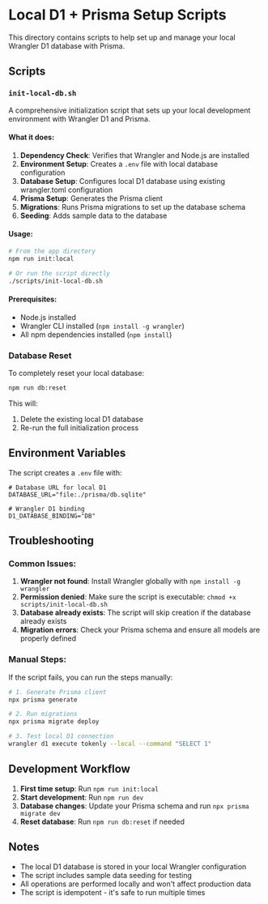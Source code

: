 # Local D1 + Prisma Setup Scripts

This directory contains scripts to help set up and manage your local Wrangler D1 database with Prisma.

## Scripts

### `init-local-db.sh`

A comprehensive initialization script that sets up your local development environment with Wrangler D1 and Prisma.

#### What it does:

1. **Dependency Check**: Verifies that Wrangler and Node.js are installed
2. **Environment Setup**: Creates a `.env` file with local database configuration
3. **Database Setup**: Configures local D1 database using existing wrangler.toml configuration
4. **Prisma Setup**: Generates the Prisma client
5. **Migrations**: Runs Prisma migrations to set up the database schema
6. **Seeding**: Adds sample data to the database

#### Usage:

```bash
# From the app directory
npm run init:local

# Or run the script directly
./scripts/init-local-db.sh
```

#### Prerequisites:

- Node.js installed
- Wrangler CLI installed (`npm install -g wrangler`)
- All npm dependencies installed (`npm install`)

### Database Reset

To completely reset your local database:

```bash
npm run db:reset
```

This will:

1. Delete the existing local D1 database
2. Re-run the full initialization process

## Environment Variables

The script creates a `.env` file with:

```env
# Database URL for local D1
DATABASE_URL="file:./prisma/db.sqlite"

# Wrangler D1 binding
D1_DATABASE_BINDING="DB"
```

## Troubleshooting

### Common Issues:

1. **Wrangler not found**: Install Wrangler globally with `npm install -g wrangler`
2. **Permission denied**: Make sure the script is executable: `chmod +x scripts/init-local-db.sh`
3. **Database already exists**: The script will skip creation if the database already exists
4. **Migration errors**: Check your Prisma schema and ensure all models are properly defined

### Manual Steps:

If the script fails, you can run the steps manually:

```bash
# 1. Generate Prisma client
npx prisma generate

# 2. Run migrations
npx prisma migrate deploy

# 3. Test local D1 connection
wrangler d1 execute tokenly --local --command "SELECT 1"
```

## Development Workflow

1. **First time setup**: Run `npm run init:local`
2. **Start development**: Run `npm run dev`
3. **Database changes**: Update your Prisma schema and run `npx prisma migrate dev`
4. **Reset database**: Run `npm run db:reset` if needed

## Notes

- The local D1 database is stored in your local Wrangler configuration
- The script includes sample data seeding for testing
- All operations are performed locally and won't affect production data
- The script is idempotent - it's safe to run multiple times
